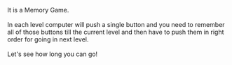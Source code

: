 It is a Memory Game.
<br/>
<br/>
In each level computer will push a single button and you need to remember all of those buttons till the current level and then have to push them in right order for going in next level.
<br/>
<br/>
Let's see how long you can go!